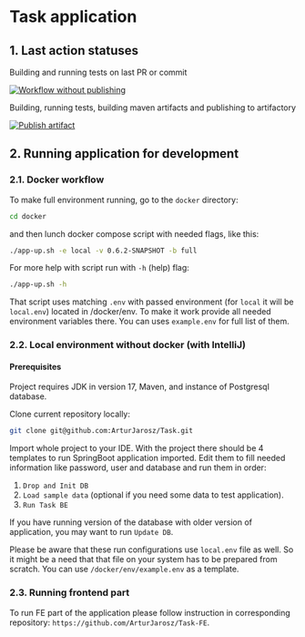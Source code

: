 # Task application

## 1. Last action statuses

Building and running tests on last PR or commit

[![Workflow without publishing](https://github.com/ArturJarosz/Task/actions/workflows/build%20and%20test.yml/badge.svg)](https://github.com/ArturJarosz/Task/actions/workflows/build%20and%20test.yml)

Building, running tests, building maven artifacts and publishing to artifactory

[![Publish artifact](https://github.com/ArturJarosz/Task/actions/workflows/publish.yml/badge.svg)](https://github.com/ArturJarosz/Task/actions/workflows/publish.yml)

## 2. Running application for development

### 2.1. Docker workflow

To make full environment running, go to the `docker` directory:

```bash
cd docker
```

and then lunch docker compose script with needed flags, like this:

```bash
./app-up.sh -e local -v 0.6.2-SNAPSHOT -b full
```

For more help with script run with `-h` (help) flag:

```bash 
./app-up.sh -h
```

That script uses matching `.env` with passed environment (for `local` it will be `local.env`) located in /docker/env.
To make it work provide all needed environment variables there. You can uses `example.env` for full list of them.

### 2.2. Local environment without docker (with IntelliJ)

#### Prerequisites

Project requires JDK in version 17, Maven, and instance of Postgresql database.

Clone current repository locally:

```bash 
git clone git@github.com:ArturJarosz/Task.git
```

Import whole project to your IDE. With the project there should be 4 templates to run SpringBoot application imported.
Edit them to fill needed information like password, user and database and run them in order:

1. `Drop and Init DB`
2. `Load sample data` (optional if you need some data to test application).
3. `Run Task BE`

If you have running version of the database with older version of application, you may want to run `Update DB`.

Please be aware that these run configurations use `local.env` file as well. So it might be a need that that file on your
system has to be prepared from scratch. You can use `/docker/env/example.env` as a template.

### 2.3. Running frontend part

To run FE part of the application please follow instruction in corresponding
repository: `https://github.com/ArturJarosz/Task-FE`.
